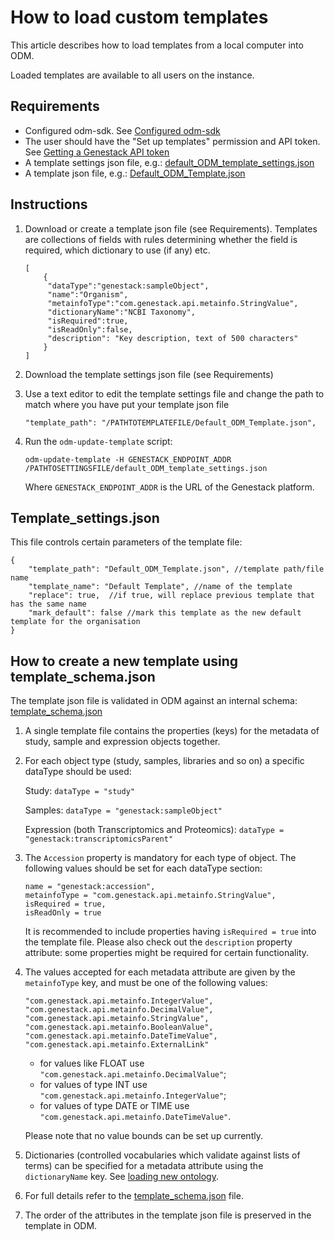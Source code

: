 # How to load custom templates

This article describes how to load templates from a local computer into ODM.

Loaded templates are available to all users on the instance.

## Requirements

- Configured odm-sdk. See [Configured odm-sdk](../configuration)
- The user should have the "Set up templates" permission and API token. See [Getting a Genestack API token](https://odm-user-guide.readthedocs.io/en/latest/doc-odm-user-guide/getting-a-genestack-api-token.html#token-label)
- A template settings json file, e.g.: [default_ODM_template_settings.json](default_ODM_template_settings.json)
- A template json file, e.g.: [Default_ODM_Template.json](Default_ODM_Template.json)

## Instructions

1. Download or create a template json file (see Requirements). Templates are collections of fields with rules determining whether the field is required, which dictionary to use (if any) etc.

    ```text
    [
        {
         "dataType":"genestack:sampleObject",
         "name":"Organism",
         "metainfoType":"com.genestack.api.metainfo.StringValue",
         "dictionaryName":"NCBI Taxonomy",
         "isRequired":true,
         "isReadOnly":false,
         "description": "Key description, text of 500 characters"
        }
    ]
    ```

2. Download the template settings json file (see Requirements)
3. Use a text editor to edit the template settings file and change the path to match where you have put your template json file

    `"template_path": "/PATHTOTEMPLATEFILE/Default_ODM_Template.json",`

4. Run the `odm-update-template` script:

    ```shell
    odm-update-template -H GENESTACK_ENDPOINT_ADDR /PATHTOSETTINGSFILE/default_ODM_template_settings.json
    ```

    Where `GENESTACK_ENDPOINT_ADDR` is the URL of the Genestack platform.

## Template_settings.json

This file controls certain parameters of the template file:

```text
{
    "template_path": "Default_ODM_Template.json", //template path/file name
    "template_name": "Default Template", //name of the template
    "replace": true,  //if true, will replace previous template that has the same name
    "mark_default": false //mark this template as the new default template for the organisation
}
```

## How to create a new template using template_schema.json

The template json file is validated in ODM against an internal schema: [template_schema.json](template_schema.json)

1. A single template file contains the properties (keys) for the metadata of study, sample and expression objects together.
2. For each object type (study, samples, libraries and so on) a specific dataType should be used:

    Study: `dataType = "study"`

    Samples: `dataType = "genestack:sampleObject"`

    Expression (both Transcriptomics and Proteomics): `dataType = "genestack:transcriptomicsParent"`

3. The `Accession` property is mandatory for each type of object. The following values should be set for each dataType section:

    ```text
    name = "genestack:accession",
    metainfoType = "com.genestack.api.metainfo.StringValue",
    isRequired = true,
    isReadOnly = true
    ```

    It is recommended to include properties having `isRequired = true` into the template file. Please also check out
    the `description` property attribute: some properties might be required for certain functionality.

4. The values accepted for each metadata attribute are given by the `metainfoType` key, and must be one of the following values:

    ```text
    "com.genestack.api.metainfo.IntegerValue",
    "com.genestack.api.metainfo.DecimalValue",
    "com.genestack.api.metainfo.StringValue",
    "com.genestack.api.metainfo.BooleanValue",
    "com.genestack.api.metainfo.DateTimeValue",
    "com.genestack.api.metainfo.ExternalLink"
    ```

    - for values like FLOAT use `"com.genestack.api.metainfo.DecimalValue"`;
    - for values of type INT use `"com.genestack.api.metainfo.IntegerValue"`;
    - for values of type DATE or TIME use `"com.genestack.api.metainfo.DateTimeValue"`.

    Please note that no value bounds can be set up currently.

5. Dictionaries (controlled vocabularies which validate against lists of terms) can be specified for a metadata attribute using the `dictionaryName` key.
   See [loading new ontology](../dictionaries-and-ontologies/loading-new-ontology.md).
6. For full details refer to the [template_schema.json](template_schema.json) file.
7. The order of the attributes in the template json file is preserved in the template in ODM.
